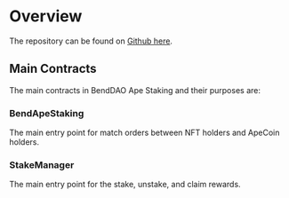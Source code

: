 # Overview

The repository can be found on [Github here](https://github.com/BendDAO/bend-apecoin-staking).

## Main Contracts

The main contracts in BendDAO Ape Staking and their purposes are:

### BendApeStaking

The main entry point for match orders between NFT holders and ApeCoin holders.

### StakeManager

The main entry point for the stake, unstake, and claim rewards.



